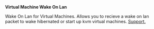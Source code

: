 **Virtual Machine Wake On Lan**

Wake On Lan for Virtual Machines. Allows you to recieve a wake on lan packet to wake hibernated or start up kvm virtual machines. 
[Support.](http://lime-technology.com/forum/index.php?topic=44017.0)

